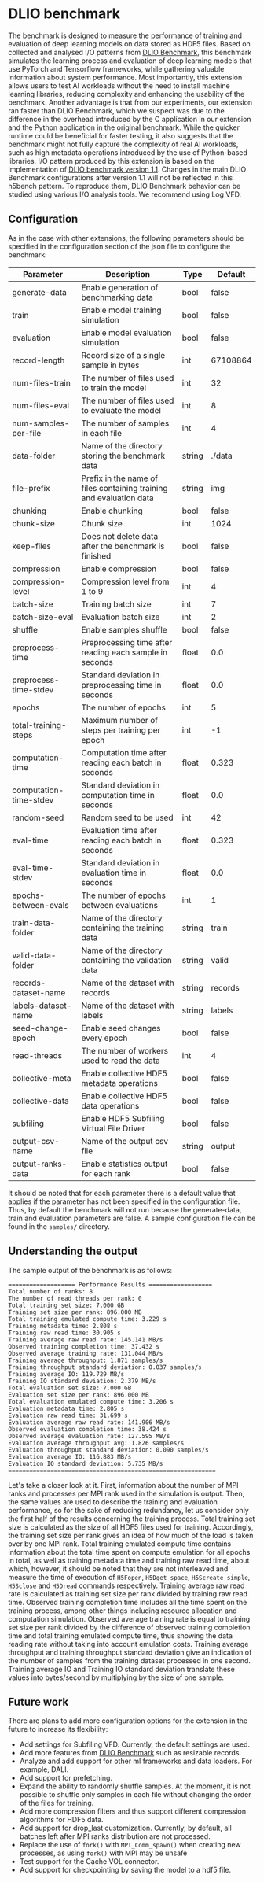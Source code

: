 # DLIO benchmark

The benchmark is designed to measure the performance of training and evaluation of deep learning models on data stored
as HDF5 files. Based on collected and analysed I/O patterns from [DLIO Benchmark](https://github.com/argonne-lcf/dlio_benchmark),
this benchmark simulates the learning process and evaluation of deep learning models that use PyTorch and Tensorflow
frameworks, while gathering valuable information about system performance. Most importantly, this extension allows users
to test AI workloads without the need to install machine learning libraries, reducing complexity and enhancing the
usability of the benchmark. Another advantage is that from our experiments, our extension ran faster than DLIO Benchmark,
which we suspect was due to the difference in the overhead introduced by the C application in our extension and the
Python application in the original benchmark. While the quicker runtime could be beneficial for faster testing, it also
suggests that the benchmark might not fully capture the complexity of real AI workloads, such as high metadata
operations introduced by the use of Python-based libraries. I/O pattern produced by this extension is based on the
implementation of [DLIO benchmark version 1.1](https://github.com/argonne-lcf/dlio_benchmark/releases/tag/v1.1).
Changes in the main DLIO Benchmark configurations after version 1.1 will not be reflected in this h5bench pattern. To
reproduce them, DLIO Benchmark behavior can be studied using various I/O analysis tools. We recommend using Log VFD.


## Configuration
As in the case with other extensions, the following parameters should be specified in the configuration section of the 
json file to configure the benchmark:

| Parameter              | Description                                                         | Type   | Default  |
|------------------------|---------------------------------------------------------------------|--------|----------|
| generate-data          | Enable generation of benchmarking data                              | bool   | false    |
| train                  | Enable model training simulation                                    | bool   | false    |
| evaluation             | Enable model evaluation simulation                                  | bool   | false    |
| record-length          | Record size of a single sample in bytes                             | int    | 67108864 |
| num-files-train        | The number of files used to train the model                         | int    | 32       |
| num-files-eval         | The number of files used to evaluate the model                      | int    | 8        |
| num-samples-per-file   | The number of samples in each file                                  | int    | 4        |
| data-folder            | Name of the directory storing the benchmark data                    | string | ./data   |
| file-prefix            | Prefix in the name of files containing training and evaluation data | string | img      |
| chunking               | Enable chunking                                                     | bool   | false    |
| chunk-size             | Chunk size                                                          | int    | 1024     |
| keep-files             | Does not delete data after the benchmark is finished                | bool   | false    |
| compression            | Enable compression                                                  | bool   | false    |
| compression-level      | Compression level from 1 to 9                                       | int    | 4        |
| batch-size             | Training batch size                                                 | int    | 7        |
| batch-size-eval        | Evaluation batch size                                               | int    | 2        |
| shuffle                | Enable samples shuffle                                              | bool   | false    |
| preprocess-time        | Preprocessing time after reading each sample in seconds             | float  | 0.0      |
| preprocess-time-stdev  | Standard deviation in preprocessing time in seconds                 | float  | 0.0      |
| epochs                 | The number of epochs                                                | int    | 5        |
| total-training-steps   | Maximum number of steps per training per epoch                      | int    | -1       |
| computation-time       | Computation time after reading each batch in seconds                | float  | 0.323    |
| computation-time-stdev | Standard deviation in computation time in seconds                   | float  | 0.0      |
| random-seed            | Random seed to be used                                              | int    | 42       |
| eval-time              | Evaluation time after reading each batch in seconds                 | float  | 0.323    |
| eval-time-stdev        | Standard deviation in evaluation time in seconds                    | float  | 0.0      |
| epochs-between-evals   | The number of epochs between evaluations                            | int    | 1        |
| train-data-folder      | Name of the directory containing the training data                  | string | train    |
| valid-data-folder      | Name of the directory containing the validation data                | string | valid    |
| records-dataset-name   | Name of the dataset with records                                    | string | records  |
| labels-dataset-name    | Name of the dataset with labels                                     | string | labels   |
| seed-change-epoch      | Enable seed changes every epoch                                     | bool   | false    |
| read-threads           | The number of workers used to read the data                         | int    | 4        |
| collective-meta        | Enable collective HDF5 metadata operations                          | bool   | false    |
| collective-data        | Enable collective HDF5 data operations                              | bool   | false    |
| subfiling              | Enable HDF5 Subfiling Virtual File Driver                           | bool   | false    |
| output-csv-name        | Name of the output csv file                                         | string | output   |
| output-ranks-data      | Enable statistics output for each rank                              | bool   | false    |

It should be noted that for each parameter there is a default value that applies if the parameter has not been specified 
in the configuration file. Thus, by default the benchmark will not run because the generate-data, train and evaluation 
parameters are false. A sample configuration file can be found in the `samples/` directory.

## Understanding the output
The sample output of the benchmark is as follows:
```
=================== Performance Results ==================
Total number of ranks: 8
The number of read threads per rank: 0
Total training set size: 7.000 GB
Training set size per rank: 896.000 MB
Total training emulated compute time: 3.229 s
Training metadata time: 2.808 s
Training raw read time: 30.905 s
Training average raw read rate: 145.141 MB/s
Observed training completion time: 37.432 s
Observed average training rate: 131.044 MB/s
Training average throughput: 1.871 samples/s
Training throughput standard deviation: 0.037 samples/s
Training average IO: 119.729 MB/s
Training IO standard deviation: 2.379 MB/s
Total evaluation set size: 7.000 GB
Evaluation set size per rank: 896.000 MB
Total evaluation emulated compute time: 3.206 s
Evaluation metadata time: 2.805 s
Evaluation raw read time: 31.699 s
Evaluation average raw read rate: 141.906 MB/s
Observed evaluation completion time: 38.424 s
Observed average evaluation rate: 127.595 MB/s
Evaluation average throughput avg: 1.826 samples/s
Evaluation throughput standard deviation: 0.090 samples/s
Evaluation average IO: 116.883 MB/s
Evaluation IO standard deviation: 5.735 MB/s
===========================================================
```
Let's take a closer look at it. First, information about the number of MPI ranks and processes per MPI rank used in the 
simulation is output. Then, the same values are used to describe the training and evaluation performance, so for the 
sake of reducing redundancy, let us consider only the first half of the results concerning the training process. Total 
training set size is calculated as the size of all HDF5 files used for training. Accordingly, the training set size per 
rank gives an idea of how much of the load is taken over by one MPI rank. Total training emulated compute time contains 
information about the total time spent on compute emulation for all epochs in total, as well as training metadata time 
and training raw read time, about which, however, it should be noted that they are not interleaved and measure the time 
of execution of `H5Fopen`, `H5Dget_space`, `H5Screate_simple`, `H5Sclose` and `H5Dread` commands respectively. Training 
average raw read rate is calculated as training set size per rank divided by training raw read time. Observed training 
completion time includes all the time spent on the training process, among other things including resource allocation 
and computation simulation. Observed average training rate is equal to training set size per rank divided by the 
difference of observed training completion time and total training emulated compute time, thus showing the data reading 
rate without taking into account emulation costs. Training average throughput and training throughput standard deviation 
give an indication of the number of samples from the training dataset processed in one second. Training average IO and 
Training IO standard deviation translate these values into bytes/second by multiplying by the size of one sample.

## Future work

There are plans to add more configuration options for the extension in the future to increase its flexibility:
- Add settings for Subfiling VFD. Currently, the default settings are used.
- Add more features from [DLIO Benchmark](https://github.com/argonne-lcf/dlio_benchmark) such as resizable records.
- Analyze and add support for other ml frameworks and data loaders. For example, DALI.
- Add support for prefetching.
- Expand the ability to randomly shuffle samples. At the moment, it is not possible to shuffle only samples in each file
without changing the order of the files for training.
- Add more compression filters and thus support different compression algorithms for HDF5 data.
- Add support for drop_last customization. Currently, by default, all batches left after MPI ranks distribution are not processed.
- Replace the use of `fork()` with `MPI_Comm_spawn()` when creating new processes, as using `fork()` with MPI may be unsafe
- Test support for the Cache VOL connector.
- Add support for checkpointing by saving the model to a hdf5 file.
